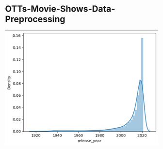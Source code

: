 # OTTs-Movie-Shows-Data-Preprocessing

![Alt text](https://github.com/Priyanshu19Mishra/OTTs-Movie-Shows-Data-Preprocessing/blob/main/release_year%20graph.png?raw=true)
